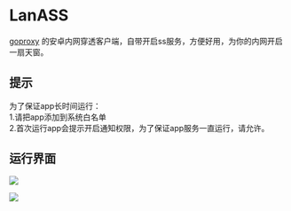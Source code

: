 # LanASS
[goproxy](https://github.com/snail007/goproxy) 的安卓内网穿透客户端，自带开启ss服务，方便好用，为你的内网开启一扇天窗。

## 提示
为了保证app长时间运行：  
1.请把app添加到系统白名单   
2.首次运行app会提示开启通知权限，为了保证app服务一直运行，请允许。  

## 运行界面

![](https://github.com/snail007/lanass/blob/master/snapshot/1.png?raw=true)

![](https://github.com/snail007/lanass/blob/master/snapshot/2.png?raw=true)
